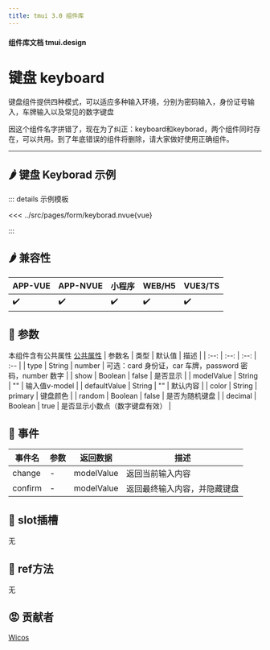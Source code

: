 ```yaml
---
title: tmui 3.0 组件库
---
```


<script setup>
import webview from '../components/mobileWebview.vue'
</script>

#### 组件库文档 tmui.design

# 键盘 keyboard

键盘组件提供四种模式，可以适应多种输入环境，分别为密码输入，身份证号输入，车牌输入以及常见的数字键盘

因这个组件名字拼错了，现在为了纠正：keyboard和keyborad，两个组件同时存在，可以共用。到了年底错误的组件将删除，请大家做好使用正确组件。


---

## :hot_pepper: 键盘 Keyborad 示例

<webview url="https://tmui.design/h5/#/pages/form/keyborad"></webview>

::: details 示例模板

<<< ../src/pages/form/keyborad.nvue{vue}

:::

## :hot_pepper: 兼容性

| APP-VUE | APP-NVUE | 小程序 | WEB/H5 | VUE3/TS |
| --- | --- | --- | --- | --- |
| :heavy_check_mark: | :heavy_check_mark: | :heavy_check_mark: | :heavy_check_mark: | :heavy_check_mark: |

## :seedling: 参数

本组件含有公共属性 [公共属性](/doc/spec/组件公共样式.md)
| 参数名 | 类型 | 默认值 | 描述 |
| :--: | :--: | :--: | :-- |
| type | String | number | 可选：card 身份证，car 车牌，password 密码，number 数字 |
| show | Boolean | false | 是否显示 |
| modelValue | String | "" | 输入值v-model |
| defaultValue | String | "" | 默认内容 |
| color | String | primary | 键盘颜色 |
| random | Boolean | false | 是否为随机键盘 |
| decimal | Boolean | true | 是否显示小数点（数字键盘有效） |

## :rose: 事件

| 事件名 | 参数 | 返回数据 | 描述 |
| --- | --- | --- | --- |
| change | - | modelValue | 返回当前输入内容 |
| confirm | - | modelValue | 返回最终输入内容，并隐藏键盘 |


## :corn: slot插槽

无

## :green_salad: ref方法

无

## :rage: 贡献者
[Wicos](http://wicos.me)
